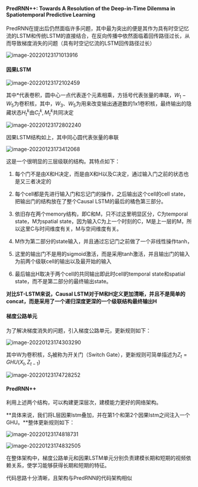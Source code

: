 #### PredRNN++: Towards A Resolution of the Deep-in-Time Dilemma in Spatiotemporal Predictive Learning

PredRNN在提出后仍然面临许多问题，其中最为突出的便是其作为具有时空记忆流的LSTM和传统LSTM的直接结合，在反向传播中依然面临着回传路径过长，从而导致梯度消失的问题（具有时空记忆流的LSTM回传路径过长）

![image-20220123171013916](C:\Users\dyh20200207\AppData\Roaming\Typora\typora-user-images\image-20220123171013916.png)

#### 因果LSTM

![image-20220123172102459](C:\Users\dyh20200207\AppData\Roaming\Typora\typora-user-images\image-20220123172102459.png)

其中$*$代表卷积，圆中心一点代表逐个元素相乘，方括号代表张量的串联，$W_1-W_5$为卷积核，其中，$W_3、W_5$为用来改变输出通道数的1x1卷积核，最终输出的隐藏状态$H_t^k$由$C_t^k,M_t^k$共同决定

![image-20220123172802240](C:\Users\dyh20200207\AppData\Roaming\Typora\typora-user-images\image-20220123172802240.png)

因果LSTM结构如上，其中同心圆代表张量的串联

![image-20220123173412068](C:\Users\dyh20200207\AppData\Roaming\Typora\typora-user-images\image-20220123173412068.png)

这是一个很明显的三层级联的结构。其特点如下：

1. 每个门不是由X和H决定，而是由X和H以及C决定，通过输入门之前的状态也是又三者决定的

2. 每个cell都是先进行输入门和忘记门的操作，之后输出这个cell的cell state，把输出门的结构放在了整个Causal LSTM的最后的橘色第三部分。

3. 依旧存在两个memory结构，即C和M，只不过这里明显区分，C为temporal state，M为spatial state，因为输入C为上一个时刻的C，M是上一层的M，所以这里C与时间维度有关，M与空间维度有关。

4. M作为第二部分的state输入，并且通过忘记门之前做了一个非线性操作tanh，

5. 这里的输出门不是用的sigmoid激活，而是采用tanh激活，并且输出门的输入为前两个级联cell的输出以及最开始的输入

6. 最后输出H取决于两个cell的共同输出即此时cell的temporal state和spatial state，而不是第二部分的最终输出state。

**对比ST-LSTM来说，Causal LSTM对于M和H定义更加清晰，并且不是简单的concat，而是采用了一个递归深度更深的一个级联结构最终输出H**

#### 梯度公路单元

为了解决梯度消失的问题，引入梯度公路单元，更新规则如下：

![image-20220123174303290](C:\Users\dyh20200207\AppData\Roaming\Typora\typora-user-images\image-20220123174303290.png)

其中W为卷积核，$S_t$被称为开关门（Switch Gate），更新规则可简单描述为$Z_t = GHU(X_t,Z_{t-1})$

![image-20220123174728252](C:\Users\dyh20200207\AppData\Roaming\Typora\typora-user-images\image-20220123174728252.png)

#### PredRNN++

利用上述两个结构，可以构建更深层次，建模能力更好的网络架构。

**具体来说，我们将L层因果lstm叠加，并在第1个和第2个因果lstm之间注入一个GHU。**整体更新规则如下：

![image-20220123174818731](C:\Users\dyh20200207\AppData\Roaming\Typora\typora-user-images\image-20220123174818731.png)

![image-20220123174832505](C:\Users\dyh20200207\AppData\Roaming\Typora\typora-user-images\image-20220123174832505.png)

在整体架构中，梯度公路单元和因果LSTM单元分别负责建模长期和短期的视频依赖关系，使学习能够获得长期和短期的特征。

代码思路十分清晰，且架构与PredRNN的代码架构相似